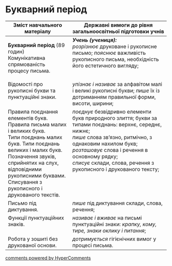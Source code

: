 <div id="hypercomments_widget" class="js-hypercomments-widget invisible"></div>

# Букварний період

<table>
  <tr>
    <td width="40%" align="center"><b>Зміст навчального матеріалу</b></td>
    <td width="60%" align="center"><b>Державні вимоги до рівня загальноосвітньої підготовки учнів</b></td>
  </tr>
<tbody>
  <tr>
    <td width="40%" style="vertical-align:top !important;">
    <p><b>Букварний період</b> (89 годин)<br>
Комунікативна спрямованість процесу письма.</td>
    <td width="60%" style="vertical-align:top !important;">
<i><b>Учень (учениця):</b></i><br>
<i>розрізнює</i> друковане і рукописне письмо; <i>пояснює</i> важливість рукописного письма, необхідність його естетичного вигляду;</td>
  </tr>
  <tr>
    <td width="40%" style="vertical-align:top !important;">
 Відомості про рукописні букви та пунктуаційні знаки.</td>
    <td width="60%" style="vertical-align:top !important;">
<i>упізнає і називає</i> за алфавітом малі і великі рукописні букви; <i>пише</i> їх із дотриманням правильної форми, висоти, ширини;</td>
  </tr>
  <tr>
    <td width="40%" style="vertical-align:top !important;">
Правила поєднання елементів букв.<br>
Правила письма малих і великих букв.<br>
Типи поєднань малих букв. Типи поєднань великих і малих букв.<br>
Позначення звуків, сприйнятих на слух, відповідними рукописними буквами.<br>
Списування з рукописного і друкованого текстів.<br></td>
    <td width="60%" style="vertical-align:top !important;">
<i>поєднує</i> безвідривно елементи букв природного злиття; букви за типами поєднань: верхнє, середнє, нижнє;<br>
<i>пише</i> слова зв’язно, ритмічно, з однаковим нахилом букв;<br>
<i>розташовує</i> слова і речення в основному рядку;<br>
<i>списує</i> склади, слова, речення з рукописного і друкованого тексту;<br></td>
  </tr>
  <tr>
    <td width="40%" style="vertical-align:top !important;">
Письмо під диктування.</td>
    <td width="60%" style="vertical-align:top !important;">
<i>пише</i> під диктування склади, слова, речення;</td>
  </tr>
  <tr>
    <td width="40%" style="vertical-align:top !important;">
Функції пунктуаційних знаків.</td>
    <td width="60%" style="vertical-align:top !important;">
<i>називає і вживає</i> на письмі пунктуаційні знаки: <i>крапку, кому, тире, знаки оклику і питання</i>;</td>
  </tr>
  <tr>
    <td width="40%" style="vertical-align:top !important;">
Робота у зошиті без друкованої основи.</td>
    <td width="60%" style="vertical-align:top !important;">
<i>дотримується</i> гігієнічних вимог у процесі письма.</td>
  </tr>
</tbody>
</table>

<div class="js-hypercomments-container">
<a href="http://hypercomments.com" class="hc-link" title="comments widget">comments powered by HyperComments</a>
</div>
